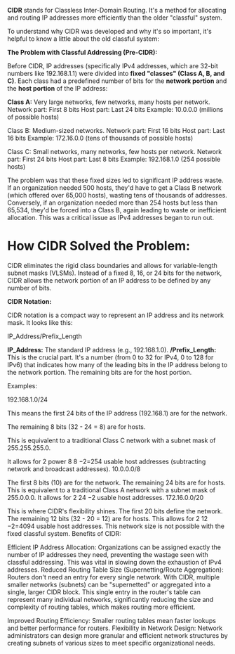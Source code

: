 


**CIDR** stands for Classless Inter-Domain Routing. It's a method for allocating and routing IP addresses more efficiently than the older "classful" system.  

To understand why CIDR was developed and why it's so important, it's helpful to know a little about the old classful system:  

**The Problem with Classful Addressing (Pre-CIDR):**  

Before CIDR, IP addresses (specifically IPv4 addresses, which are 32-bit numbers like 192.168.1.1) were divided into **fixed "classes" (Class A, B, and C)**. Each class had a predefined number of bits for the **network portion** and the **host portion** of the IP address:  


**Class A:** Very large networks, few networks, many hosts per network.
Network part: First 8 bits
Host part: Last 24 bits
Example: 10.0.0.0 (millions of possible hosts)

Class B: Medium-sized networks.
Network part: First 16 bits
Host part: Last 16 bits
Example: 172.16.0.0 (tens of thousands of possible hosts)

Class C: Small networks, many networks, few hosts per network.
Network part: First 24 bits
Host part: Last 8 bits
Example: 192.168.1.0 (254 possible hosts)

The problem was that these fixed sizes led to significant IP address waste. If an organization needed 500 hosts, they'd have to get a Class B network (which offered over 65,000 hosts), wasting tens of thousands of addresses. Conversely, if an organization needed more than 254 hosts but less than 65,534, they'd be forced into a Class B, again leading to waste or inefficient allocation. This was a critical issue as IPv4 addresses began to run out.


# How CIDR Solved the Problem:

CIDR eliminates the rigid class boundaries and allows for variable-length subnet masks (VLSMs). Instead of a fixed 8, 16, or 24 bits for the network, CIDR allows the network portion of an IP address to be defined by any number of bits.

**CIDR Notation:**

CIDR notation is a compact way to represent an IP address and its network mask. It looks like this:

IP_Address/Prefix_Length

**IP_Address:** The standard IP address (e.g., 192.168.1.0).
**/Prefix_Length:** This is the crucial part. It's a number (from 0 to 32 for IPv4, 0 to 128 for IPv6) that indicates how many of the leading bits in the IP address belong to the network portion. The remaining bits are for the host portion.

Examples:

192.168.1.0/24

This means the first 24 bits of the IP address (192.168.1) are for the network.

The remaining 8 bits (32 - 24 = 8) are for hosts.

This is equivalent to a traditional Class C network with a subnet mask of 255.255.255.0.


It allows for 2 power 8 
8
 −2=254 usable host addresses (subtracting network and broadcast addresses).
10.0.0.0/8

The first 8 bits (10) are for the network.
The remaining 24 bits are for hosts.
This is equivalent to a traditional Class A network with a subnet mask of 255.0.0.0.
It allows for 2 
24
 −2 usable host addresses.
172.16.0.0/20

This is where CIDR's flexibility shines. The first 20 bits define the network.
The remaining 12 bits (32 - 20 = 12) are for hosts.
This allows for 2 
12
 −2=4094 usable host addresses. This network size is not possible with the fixed classful system.
Benefits of CIDR:

Efficient IP Address Allocation: Organizations can be assigned exactly the number of IP addresses they need, preventing the wastage seen with classful addressing. This was vital in slowing down the exhaustion of IPv4 addresses.
Reduced Routing Table Size (Supernetting/Route Aggregation): Routers don't need an entry for every single network. With CIDR, multiple smaller networks (subnets) can be "supernetted" or aggregated into a single, larger CIDR block. This single entry in the router's table can represent many individual networks, significantly reducing the size and complexity of routing tables, which makes routing more efficient.

Improved Routing Efficiency: Smaller routing tables mean faster lookups and better performance for routers.
Flexibility in Network Design: Network administrators can design more granular and efficient network structures by creating subnets of various sizes to meet specific organizational needs.

